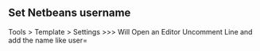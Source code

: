 ## Set Netbeans username

Tools > Template > Settings >>> Will Open an Editor
Uncomment Line and add the name like user=

